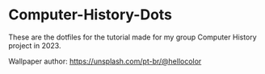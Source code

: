 # Computer-History-Dots

These are the dotfiles for the tutorial made for my group Computer History project in 2023.

Wallpaper author: https://unsplash.com/pt-br/@hellocolor
